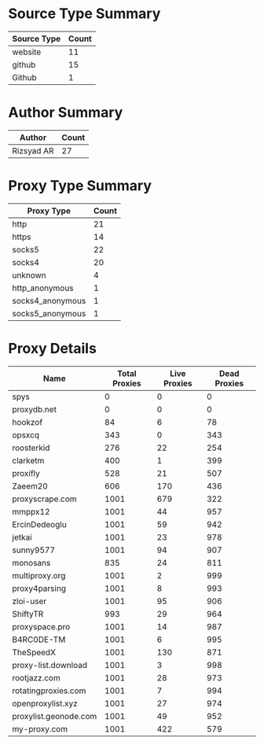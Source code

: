 # Source Type Summary

| Source Type | Count |
|-------------|-------|
| website | 11 |
| github | 15 |
| Github | 1 |


# Author Summary

| Author | Count |
|--------|-------|
| Rizsyad AR | 27 |


# Proxy Type Summary

| Proxy Type | Count |
|------------|-------|
| http | 21 |
| https | 14 |
| socks5 | 22 |
| socks4 | 20 |
| unknown | 4 |
| http_anonymous | 1 |
| socks4_anonymous | 1 |
| socks5_anonymous | 1 |


# Proxy Details

| Name | Total Proxies | Live Proxies | Dead Proxies |
|------|---------------|--------------|---------------|
| spys | 0 | 0 | 0 |
| proxydb.net | 0 | 0 | 0 |
| hookzof | 84 | 6 | 78 |
| opsxcq | 343 | 0 | 343 |
| roosterkid | 276 | 22 | 254 |
| clarketm | 400 | 1 | 399 |
| proxifly | 528 | 21 | 507 |
| Zaeem20 | 606 | 170 | 436 |
| proxyscrape.com | 1001 | 679 | 322 |
| mmppx12 | 1001 | 44 | 957 |
| ErcinDedeoglu | 1001 | 59 | 942 |
| jetkai | 1001 | 23 | 978 |
| sunny9577 | 1001 | 94 | 907 |
| monosans | 835 | 24 | 811 |
| multiproxy.org | 1001 | 2 | 999 |
| proxy4parsing | 1001 | 8 | 993 |
| zloi-user | 1001 | 95 | 906 |
| ShiftyTR | 993 | 29 | 964 |
| proxyspace.pro | 1001 | 14 | 987 |
| B4RC0DE-TM | 1001 | 6 | 995 |
| TheSpeedX | 1001 | 130 | 871 |
| proxy-list.download | 1001 | 3 | 998 |
| rootjazz.com | 1001 | 28 | 973 |
| rotatingproxies.com | 1001 | 7 | 994 |
| openproxylist.xyz | 1001 | 27 | 974 |
| proxylist.geonode.com | 1001 | 49 | 952 |
| my-proxy.com | 1001 | 422 | 579 |
